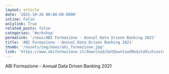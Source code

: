 ```yaml
---
layout: article
date: '2021-10-26 00:00:00-0000'
inline: False
onlylink: True
related_posts: false
categories: 'Workshop'
permalink: '/news/ABI Formazione - Annual Data Driven Banking 2021'
title: 'ABI Formazione - Annual Data Driven Banking 2021'
thumb: '/assets/img/news/abi_formazione.jpg'
link: 'https://www.abiformazione.it/download/GetDownloadModuloRichiestaInformazioni/2Cllr0dIJuMZvOkqIu2HbFrseMMvTwcZrXOSKQkOUvhkBGHbFrsXPwqaYUTlzQkIxeSkIxeS'
---
```

ABI Formazione - Annual Data Driven Banking 2021
